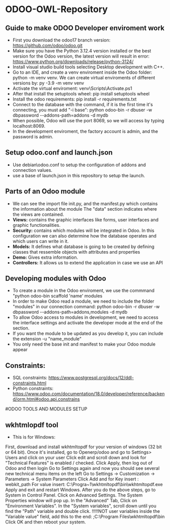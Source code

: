 # ODOO-OWL-Repository
## Guide to make ODOO Developer enviroment work
- First you download the odoo17 branch version: https://github.com/odoo/odoo.git
- Make sure you have the Python 3.12.4 version installed or the best version for the Odoo version, the latest version will result in error: https://www.python.org/downloads/release/python-3124/
- Install visual studio build tools selecting Desktop development with C++.
- Go to an IDE, and create a venv enviroment inside the Odoo folder: python -m venv venv. We can create virtual enviroments of different versions by: py -3.9 -m venv venv
- Activate the virtual enviroment: venv\Scripts\Activate.ps1
- After that install the setuptools wheel: pip install setuptools wheel
- Install the odoo requirements: pip install -r requirements.txt
- Connect to the database with the command, if it is the first time it's connecting, you must add "-i base": python odoo-bin -r dbuser -w dbpassword --addons-path=addons -d mydb
- When possible, Odoo will use the port 8069, so we will access by typing localhost:8069.
- In the development enviroment, the factory account is admin, and the password is admin.

## Setup odoo.conf and launch.json
- Use debian\odoo.conf to setup the configuration of addons and connection values.
- use a base of launch.json in this repository to setup the launch.

## Parts of an Odoo module
- We can see the import file init.py, and the manifest.py which contains the information about the module
      The "data" section indicates where the views are contained.
- **Views:** contains the graphic interfaces like forms, user interfaces and graphic functionalities.
- **Security:** contains which modules will be integrated in Odoo. In this configuration we can also determine how the database operates and which users can write in it.
- **Models:** It defines what database is going to be created by defining classes that ressemble objects with attributes and properties
- **Demo:** Gives extra information.
- **Controllers:** It allows us to extend the application in case we use an API

## Developing modules with Odoo

- To create a module in the Odoo enviroment, we use the commmand "python odoo-bin scaffold 'name' modules
- In order to make Odoo read a module, we need to include the folder "modules" in our connection command: python odoo-bin -r dbuser -w dbpassword --addons-path=addons,modules -d mydb
- To allow Odoo access to modules in development, we need to access the interface settings and activate the developer mode at the end of the section.
- If you want the module to be updated as you develop it, you can include the extension -u "name_module"
- You only need the base init and  manifest to make your Odoo module appear

## Constraints:

- SQL constraints: https://www.postgresql.org/docs/12/ddl-constraints.html
- Python constraints: https://www.odoo.com/documentation/18.0/developer/reference/backend/orm.html#odoo.api.constrains


#ODOO TOOLS AND MODULES SETUP

## wkhtmlopdf tool

- This is for Windows:

First, download and install wkhtmltopdf for your version of windows (32 bit or 64 bit).
Once it's installed, go to Openerp/odoo and go to Settings> Users and click on your user
Click edit and scroll down and look for "Technical Features" is enabled / checked.
Click Apply, then log out of Odoo and then login
Go to Settings again and now you should see several new technical menu items on the left
Go to Settings -> Customization -> Parameters -> System Parameters
Click Add and for Key insert : webkit_path
For value insert: C:\Progra~1\wkhtmltopdf\bin\wkhtmltopdf.exe
Apply and exit and restart Windows.
After you do the above steps, go to System  in Control Panel.
Click on Advanced Settings. The System Properties window will pop up.
In the "Advanced" Tab, Click on "Environment Variables". 
In the "System variables", scroll down until you find the "Path" variable and double click. !!!!!NOT user variables
inside the "Variable value" field, add this to the end: ;C:\Program Files\wkhtmltopdf\bin
Click OK and then reboot your system.

